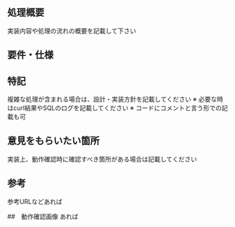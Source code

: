 ## 処理概要
実装内容や処理の流れの概要を記載して下さい

## 要件・仕様

## 特記
複雑な処理が含まれる場合は、設計・実装方針を記載してください
※ 必要な時はcurl結果やSQLのログを記載してください
※ コードにコメントと言う形での記載も可

## 意見をもらいたい箇所 
実装上、動作確認時に確認すべき箇所がある場合は記載してください

## 参考
参考URLなどあれば

##　動作確認画像
あれば
